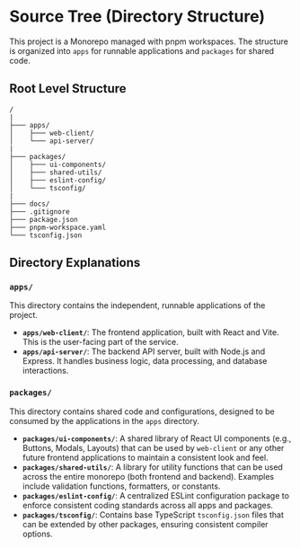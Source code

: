 # Source Tree (Directory Structure)

This project is a Monorepo managed with pnpm workspaces. The structure is organized into `apps` for runnable applications and `packages` for shared code.

## Root Level Structure

```
/
|
├─── apps/
│    ├─── web-client/
│    └─── api-server/
|
├─── packages/
│    ├─── ui-components/
│    ├─── shared-utils/
│    ├─── eslint-config/
│    └─── tsconfig/
|
├─── docs/
├─── .gitignore
├─── package.json
├─── pnpm-workspace.yaml
└─── tsconfig.json
```

## Directory Explanations

### `apps/`

This directory contains the independent, runnable applications of the project.

-   **`apps/web-client/`**: The frontend application, built with React and Vite. This is the user-facing part of the service.
-   **`apps/api-server/`**: The backend API server, built with Node.js and Express. It handles business logic, data processing, and database interactions.

### `packages/`

This directory contains shared code and configurations, designed to be consumed by the applications in the `apps` directory.

-   **`packages/ui-components/`**: A shared library of React UI components (e.g., Buttons, Modals, Layouts) that can be used by `web-client` or any other future frontend applications to maintain a consistent look and feel.
-   **`packages/shared-utils/`**: A library for utility functions that can be used across the entire monorepo (both frontend and backend). Examples include validation functions, formatters, or constants.
-   **`packages/eslint-config/`**: A centralized ESLint configuration package to enforce consistent coding standards across all apps and packages.
-   **`packages/tsconfig/`**: Contains base TypeScript `tsconfig.json` files that can be extended by other packages, ensuring consistent compiler options.
